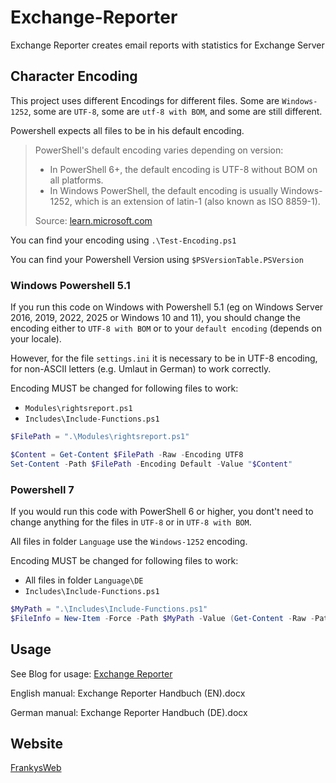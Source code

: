 # Exchange-Reporter
 Exchange Reporter creates email reports with statistics for Exchange Server

## Character Encoding
This project uses different Encodings for different files. Some are
`Windows-1252`, some are `UTF-8`, some are `utf-8 with BOM`, and some are still
different.

Powershell expects all files to be in his default encoding.

> PowerShell's default encoding varies depending on version:
> - In PowerShell 6+, the default encoding is UTF-8 without BOM on all platforms.
> - In Windows PowerShell, the default encoding is usually Windows-1252,
>   which is an extension of latin-1 (also known as ISO 8859-1).
> 
> Source: [learn.microsoft.com](https://learn.microsoft.com/en-us/powershell/scripting/dev-cross-plat/vscode/understanding-file-encoding)

You can find your encoding using `.\Test-Encoding.ps1`

You can find your Powershell Version using `$PSVersionTable.PSVersion`

### Windows Powershell 5.1
If you run this code on Windows with Powershell 5.1 (eg on
Windows Server 2016, 2019, 2022, 2025 or Windows 10 and 11),
you should change the encoding either to `UTF-8 with BOM`
or to your `default encoding` (depends on your locale).

However, for the file `settings.ini` it is necessary to be in
UTF-8 encoding, for non-ASCII letters (e.g. Umlaut in German)
to work correctly.

Encoding MUST be changed for following files to work:
- `Modules\rightsreport.ps1`
- `Includes\Include-Functions.ps1`

```powershell
$FilePath = ".\Modules\rightsreport.ps1"

$Content = Get-Content $FilePath -Raw -Encoding UTF8
Set-Content -Path $FilePath -Encoding Default -Value "$Content"
```

### Powershell 7
If you would run this code with PowerShell 6 or higher,
you dont't need to change anything for the files in `UTF-8`
or in `UTF-8 with BOM`.

All files in folder `Language` use the `Windows-1252` encoding.

Encoding MUST be changed for following files to work:
- All files in folder `Language\DE`
- `Includes\Include-Functions.ps1`

```powershell
$MyPath = ".\Includes\Include-Functions.ps1"
$FileInfo = New-Item -Force -Path $MyPath -Value (Get-Content -Raw -Path $MyPath -Encoding Windows1252)
```


## Usage
See Blog for usage: [Exchange Reporter](https://www.frankysweb.de/exchange-reporter-2013/)

English manual: Exchange Reporter Handbuch (EN).docx

German manual: Exchange Reporter Handbuch (DE).docx

## Website
 [FrankysWeb](https://www.frankysweb.de/)
